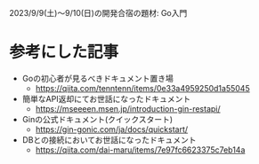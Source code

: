 2023/9/9(土)〜9/10(日)の開発合宿の題材: Go入門

# 参考にした記事

* Goの初心者が見るべきドキュメント置き場
  + https://qiita.com/tenntenn/items/0e33a4959250d1a55045
* 簡単なAPI返却にてお世話になったドキュメント
  + https://mseeeen.msen.jp/introduction-gin-restapi/
* Ginの公式ドキュメント(クイックスタート)
  + https://gin-gonic.com/ja/docs/quickstart/
* DBとの接続においてお世話になったドキュメント
  + https://qiita.com/dai-maru/items/7e97fc6623375c7eb14a

